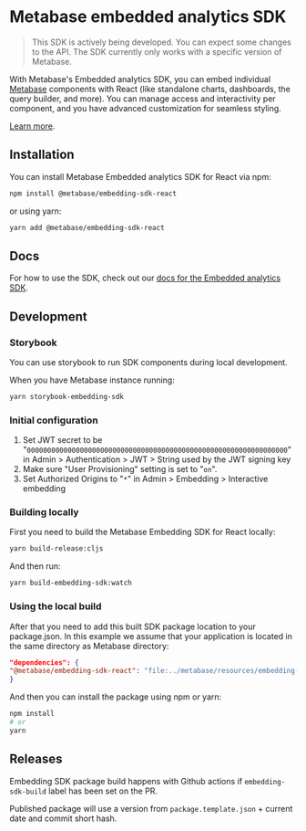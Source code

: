 # Metabase embedded analytics SDK

> This SDK is actively being developed. You can expect some changes to the API. The SDK currently only works with a specific version of Metabase.

With Metabase's Embedded analytics SDK, you can embed individual [Metabase](https://www.metabase.com/) components with React (like standalone charts, dashboards, the query builder, and more). You can manage access and interactivity per component, and you have advanced customization for seamless styling.

[Learn more](https://www.metabase.com/docs/latest/embedding/sdk/introduction).

## Installation

You can install Metabase Embedded analytics SDK for React via npm:

```bash
npm install @metabase/embedding-sdk-react
```

or using yarn:

```bash
yarn add @metabase/embedding-sdk-react
```

## Docs

For how to use the SDK, check out our [docs for the Embedded analytics SDK](https://www.metabase.com/docs/latest/embedding/sdk/introduction).

## Development

### Storybook

You can use storybook to run SDK components during local development.

When you have Metabase instance running:

```bash
yarn storybook-embedding-sdk
```

### Initial configuration

1. Set JWT secret to be "`0000000000000000000000000000000000000000000000000000000000000000`" in Admin > Authentication >
   JWT > String used by the JWT signing key
1. Make sure "User Provisioning" setting is set to "`on`".
1. Set Authorized Origins to "`*`" in Admin > Embedding > Interactive embedding

### Building locally

First you need to build the Metabase Embedding SDK for React locally:

```bash
yarn build-release:cljs
```

And then run:

```bash
yarn build-embedding-sdk:watch
```

### Using the local build

After that you need to add this built SDK package location to your package.json. In this example we assume that your
application is located in the same directory as Metabase directory:

```json
"dependencies": {
"@metabase/embedding-sdk-react": "file:../metabase/resources/embedding-sdk"
}
```

And then you can install the package using npm or yarn:

```bash
npm install
# or
yarn
```

## Releases

Embedding SDK package build happens with Github actions if `embedding-sdk-build` label has been set on the PR.

Published package will use a version from `package.template.json` + current date and commit short hash.
